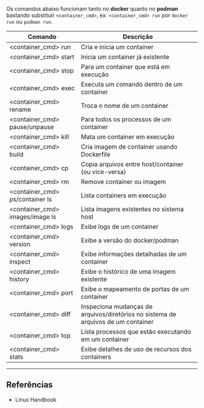Os comandos abaixo funcionam tanto no **docker** quanto no **podman** bastando substituir `<container_cmd>`, ex: `<container_cmd> run` por `docker run` ou `podman run`.

| Comando                         | Descrição                                                                         |
| ------------------------------- | --------------------------------------------------------------------------------- |
| <container_cmd> run             | Cria e inicia um container                                                        |
| <container_cmd> start           | Inicia um container já existente                                                  |
| <container_cmd> stop            | Para um container que está em execução                                            |
| <container_cmd> exec            | Executa um comando dentro de um container                                         |
| <container_cmd> rename          | Troca o nome de um container                                                      |
| <container_cmd> pause/unpause   | Para todos os processos de um container                                           |
| <container_cmd> kill            | Mata um container em execução                                                     |
| <container_cmd> build           | Cria imagem de container usando Dockerfile                                        |
| <container_cmd> cp              | Copia arquivos entre host/container (ou vice-versa)                               |
| <container_cmd> rm              | Remove container ou imagem                                                        |
| <container_cmd> ps/container ls | Lista containers em execução                                                      |
| <container_cmd> images/image ls | Lista imagens existentes no sistema host                                          |
| <container_cmd> logs            | Exibe logs de um container                                                        |
| <container_cmd> version         | Exibe a versão do docker/podman                                                   |
| <container_cmd> inspect         | Exibe informações detalhadas de um container                                      |
| <container_cmd> history         | Exibe o histórico de uma imagem existente                                         |
| <container_cmd> port            | Exibe o mapeamento de portas de um container                                      |
| <container_cmd> diff            | Inspeciona mudanças de arquivos/diretórios no sistema de arquivos de um container |
| <container_cmd> top             | Lista processos que estão executando em um container                              |
| <container_cmd> stats           | Exibe detalhes de uso de recursos dos containers                                  |

---

## Referências
- Linux Handbook